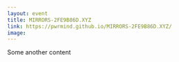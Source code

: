 ```yaml
---
layout: event
title: MIRRORS-2FE9B86D.XYZ
link: https://pwrmind.github.io/MIRRORS-2FE9B86D.XYZ/
image:
---
```


Some another content
